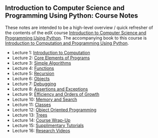 ## Introduction to Computer Science and Programming Using Python: Course Notes

These notes are intended to be a high-level overview / quick refresher of the contents of the edX course
[Introduction to Computer Science and Programming Using Python](https://www.edx.org/course/introduction-computer-science-mitx-6-00-1x-6).
The accompanying book to this course is [Introduction to Computation and Programming Using Python](https://mitpress.mit.edu/index.php?q=books/introduction-computation-and-programming-using-python-0).

* Lecture  1: [Introduction to Computation](Lecture_Notes/Lecture_01.md)
* Lecture  2: [Core Elements of Programs](Lecture_Notes/Lecture_02.md)
* Lecture  3: [Simple Algorithms](Lecture_Notes/Lecture_03.md)
* Lecture  4: [Functions](Lecture_Notes/Lecture_04.md)
* Lecture  5: [Recursion](Lecture_Notes/Lecture_05.md)
* Lecture  6: [Objects](Lecture_Notes/Lecture_06.md)
* Lecture  7: [Debugging](Lecture_Notes/Lecture_07.md)
* Lecture  8: [Assertions and Exceptions](Lecture_Notes/Lecture_08.md)
* Lecture  9: [Efficiency and Orders of Growth](Lecture_Notes/Lecture_09.md)
* Lecture 10: [Memory and Search](Lecture_Notes/Lecture_10.md)
* Lecture 11: [Classes](Lecture_Notes/Lecture_11.md)
* Lecture 12: [Object Oriented Programming](Lecture_Notes/Lecture_12.md)
* Lecture 13: [Trees](Lecture_Notes/Lecture_13.md)
* Lecture 14: [Course Wrap-Up](Lecture_Notes/Lecture_14.md)
* Lecture 15: [Supplimentary Tutorials](Lecture_Notes/Lecture_15.md)
* Lecture 16: [Research Videos](Lecture_Notes/Lecture_16.md)
